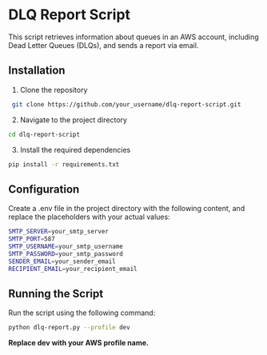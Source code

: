 # DLQ Report Script

This script retrieves information about queues in an AWS account, including Dead Letter Queues (DLQs), and sends a report via email.

## Installation

1. Clone the repository

  ```bash
   git clone https://github.com/your_username/dlq-report-script.git
  ```
2. Navigate to the project directory
  ```bash
  cd dlq-report-script
  ``` 
3. Install the required dependencies

  ```bash
  pip install -r requirements.txt
  ```

## Configuration
Create a .env file in the project directory with the following content, and replace the placeholders with your actual values:

  ```bash
  SMTP_SERVER=your_smtp_server
  SMTP_PORT=587
  SMTP_USERNAME=your_smtp_username
  SMTP_PASSWORD=your_smtp_password
  SENDER_EMAIL=your_sender_email
  RECIPIENT_EMAIL=your_recipient_email

  ```
## Running the Script
Run the script using the following command:

  ```bash
  python dlq-report.py --profile dev

  ```

**Replace dev with your AWS profile name.**